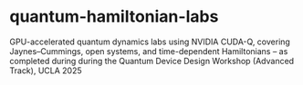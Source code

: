 # quantum-hamiltonian-labs
GPU-accelerated quantum dynamics labs using NVIDIA CUDA-Q, covering Jaynes–Cummings, open systems, and time-dependent Hamiltonians – as completed during during the Quantum Device Design Workshop (Advanced Track), UCLA 2025
